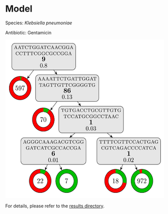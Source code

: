 
# Model

Species: *Klebsiella pneumoniae*

Antibiotic: Gentamicin

<a href="./model.pdf"><img src="./model.png" width=500 height=500 /></a>

For details, please refer to the [results directory](../../../../../results/cart_b/klebsiella%20pneumoniae/gentamicin/repeat_7/).

